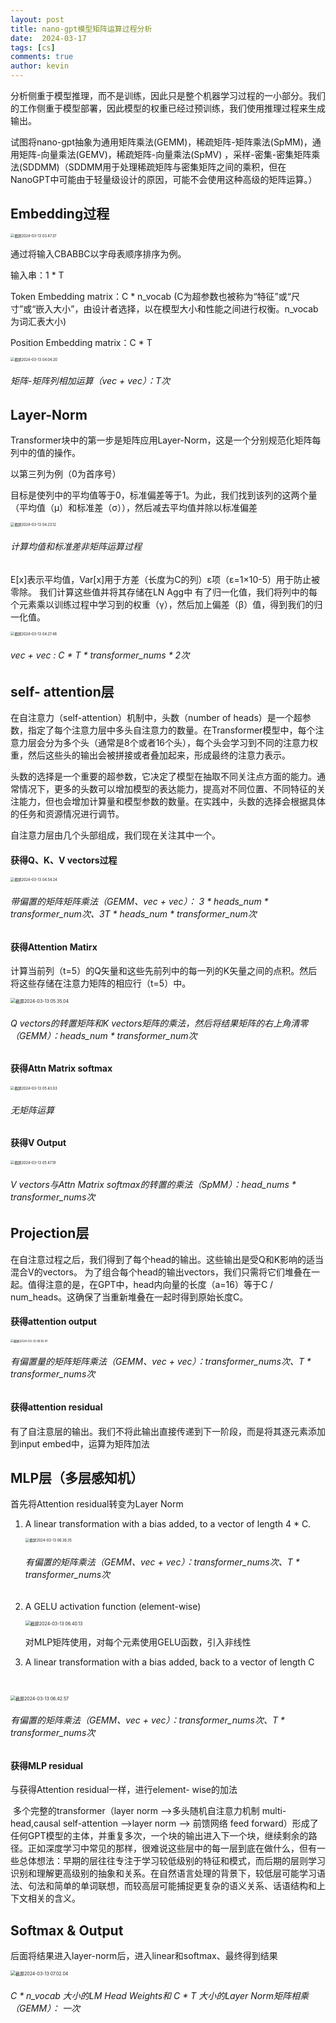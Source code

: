 ```yaml
---
layout: post
title: nano-gpt模型矩阵运算过程分析
date:  2024-03-17
tags: [cs]
comments: true
author: kevin
---
```


分析侧重于模型推理，而不是训练，因此只是整个机器学习过程的一小部分。我们的工作侧重于模型部署，因此模型的权重已经过预训练，我们使用推理过程来生成输出。

试图将nano-gpt抽象为通用矩阵乘法(GEMM)，稀疏矩阵-矩阵乘法(SpMM)，通用矩阵-向量乘法(GEMV)，稀疏矩阵-向量乘法(SpMV) ，采样-密集-密集矩阵乘法(SDDMM)（SDDMM用于处理稀疏矩阵与密集矩阵之间的乘积，但在NanoGPT中可能由于轻量级设计的原因，可能不会使用这种高级的矩阵运算。）

## Embedding过程

<img src="https://raw.githubusercontent.com/Promin3/Promin3.github.io/main/images/%E6%88%AA%E5%B1%8F2024-03-13%2003.47.37.png" alt="截屏2024-03-13 03.47.37" style="zoom:40%;" />

通过将输入CBABBC以字母表顺序排序为例。

输入串：1 * T

Token Embedding matrix：C * n_vocab (C为超参数也被称为“特征”或“尺寸”或“嵌入大小”，由设计者选择，以在模型大小和性能之间进行权衡。n_vocab为词汇表大小)

Position Embedding matrix：C * T

<img src="https://raw.githubusercontent.com/Promin3/Promin3.github.io/main/images/%E6%88%AA%E5%B1%8F2024-03-13%2004.04.20.png" alt="截屏2024-03-13 04.04.20" style="zoom:40%;" />

###### 矩阵-矩阵列相加运算（vec + vec）：T次



## Layer-Norm

Transformer块中的第一步是矩阵应用Layer-Norm，这是一个分别规范化矩阵每列中的值的操作。

以第三列为例（0为首序号）

目标是使列中的平均值等于0，标准偏差等于1。为此，我们找到该列的这两个量（平均值（μ）和标准差（σ）），然后减去平均值并除以标准偏差

<img src="https://raw.githubusercontent.com/Promin3/Promin3.github.io/main/images/%E6%88%AA%E5%B1%8F2024-03-13%2004.23.12.png" alt="截屏2024-03-13 04.23.12" style="zoom:40%;" />

###### 计算均值和标准差非矩阵运算过程



E[x]表示平均值，Var[x]用于方差（长度为C的列）ε项（ε=1×10-5）用于防止被零除。
我们计算这些值并将其存储在LN Agg中
有了归一化值，我们将列中的每个元素乘以训练过程中学习到的权重（γ），然后加上偏差（β）值，得到我们的归一化值。

<img src="https://raw.githubusercontent.com/Promin3/Promin3.github.io/main/images/%E6%88%AA%E5%B1%8F2024-03-13%2004.27.48.png" alt="截屏2024-03-13 04.27.48" style="zoom:40%;" />

###### vec + vec : C * T * transformer_nums * 2次



## self- attention层

在自注意力（self-attention）机制中，头数（number of heads）是一个超参数，指定了每个注意力层中多头自注意力的数量。在Transformer模型中，每个注意力层会分为多个头（通常是8个或者16个头），每个头会学习到不同的注意力权重，然后这些头的输出会被拼接或者叠加起来，形成最终的注意力表示。

头数的选择是一个重要的超参数，它决定了模型在抽取不同关注点方面的能力。通常情况下，更多的头数可以增加模型的表达能力，提高对不同位置、不同特征的关注能力，但也会增加计算量和模型参数的数量。在实践中，头数的选择会根据具体的任务和资源情况进行调节。

自注意力层由几个头部组成，我们现在关注其中一个。



#### 获得Q、K、V vectors过程

<img src="https://raw.githubusercontent.com/Promin3/Promin3.github.io/main/images/%E6%88%AA%E5%B1%8F2024-03-13%2004.54.24.png" alt="截屏2024-03-13 04.54.24" style="zoom:40%;" />



###### 带偏置的矩阵矩阵乘法（GEMM、vec + vec）： 3 * heads_num  * transformer_num次、3T * heads_num * transformer_num次



#### 获得Attention Matirx

计算当前列（t=5）的Q矢量和这些先前列中的每一列的K矢量之间的点积。然后将这些存储在注意力矩阵的相应行（t=5）中。

<img src="https://raw.githubusercontent.com/Promin3/Promin3.github.io/main/images/%E6%88%AA%E5%B1%8F2024-03-13%2005.35.04.png" alt="截屏2024-03-13 05.35.04" style="zoom:50%;" />

###### Q vectors的转置矩阵和K vectors矩阵的乘法，然后将结果矩阵的右上角清零（GEMM）：heads_num * transformer_num次



#### 获得Attn Matrix softmax

<img src="https://raw.githubusercontent.com/Promin3/Promin3.github.io/main/images/%E6%88%AA%E5%B1%8F2024-03-13%2005.43.03.png" alt="截屏2024-03-13 05.43.03" style="zoom:40%;" />

###### 无矩阵运算



#### 获得V Output

<img src="https://raw.githubusercontent.com/Promin3/Promin3.github.io/main/images/%E6%88%AA%E5%B1%8F2024-03-13%2005.47.19.png" alt="截屏2024-03-13 05.47.19" style="zoom:40%;" />

###### V vectors与Attn Matrix softmax的转置的乘法（SpMM）：head_nums * transformer_nums次



## Projection层

在自注意过程之后，我们得到了每个head的输出。这些输出是受Q和K影响的适当混合V的vectors。
为了组合每个head的输出vectors，我们只需将它们堆叠在一起。值得注意的是，在GPT中，head内向量的长度（a=16）等于C / num_heads。这确保了当重新堆叠在一起时得到原始长度C。



#### 获得attention output

<img src="https://raw.githubusercontent.com/Promin3/Promin3.github.io/main/images/%E6%88%AA%E5%B1%8F2024-03-13%2006.16.41.png" alt="截屏2024-03-13 06.16.41" style="zoom:33%;" />

###### 有偏置量的矩阵矩阵乘法（GEMM、vec + vec）：transformer_nums次、T * transformer_nums次



#### 获得attention residual

有了自注意层的输出。我们不将此输出直接传递到下一阶段，而是将其逐元素添加到input embed中，运算为矩阵加法





## MLP层（多层感知机）

首先将Attention residual转变为Layer Norm

1. A linear transformation with a bias added, to a vector of length 4 * C.

    <img src="https://raw.githubusercontent.com/Promin3/Promin3.github.io/main/images/%E6%88%AA%E5%B1%8F2024-03-13%2006.36.35.png" alt="截屏2024-03-13 06.36.35" style="zoom:40%;" />

   

   ###### 有偏置的矩阵乘法（GEMM、vec + vec）：transformer_nums次、T * transformer_nums次

   

2. A GELU activation function (element-wise)

   <img src="https://raw.githubusercontent.com/Promin3/Promin3.github.io/main/images/%E6%88%AA%E5%B1%8F2024-03-13%2006.40.13.png" alt="截屏2024-03-13 06.40.13" style="zoom:50%;" />

   对MLP矩阵使用，对每个元素使用GELU函数，引入非线性

   

3. A linear transformation with a bias added, back to a vector of length C

​	

<img src="https://raw.githubusercontent.com/Promin3/Promin3.github.io/main/images/%E6%88%AA%E5%B1%8F2024-03-13%2006.42.57.png" alt="截屏2024-03-13 06.42.57" style="zoom:50%;" />

###### 有偏置的矩阵乘法（GEMM、vec + vec）：transformer_nums次、T * transformer_nums次



#### 获得MLP residual

与获得Attention residual一样，进行element- wise的加法





​	多个完整的transformer（layer norm —>多头随机自注意力机制 multi-head,causal self-attention —>layer norm —> 前馈网络 feed forward）形成了任何GPT模型的主体，并重复多次，一个块的输出进入下一个块，继续剩余的路径。
​	正如深度学习中常见的那样，很难说这些层中的每一层到底在做什么，但有一些总体想法：早期的层往往专注于学习较低级别的特征和模式，而后期的层则学习识别和理解更高级别的抽象和关系。在自然语言处理的背景下，较低层可能学习语法、句法和简单的单词联想，而较高层可能捕捉更复杂的语义关系、话语结构和上下文相关的含义。



## Softmax & Output

后面将结果进入layer-norm后，进入linear和softmax、最终得到结果

<img src="https://raw.githubusercontent.com/Promin3/Promin3.github.io/main/images/%E6%88%AA%E5%B1%8F2024-03-13%2007.02.04.png" alt="截屏2024-03-13 07.02.04" style="zoom: 50%;" />

###### C * n_vocab 大小的LM Head Weights和 C * T 大小的Layer Norm矩阵相乘（GEMM）： 一次